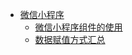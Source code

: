 * [微信小程序](lesson/微信小程序.md)
	* [微信小程序组件的使用](lesson/2、微信小程序组件的使用.md)
	* [数据赋值方式汇总](lesson/1、数据赋值方式汇总.md)
